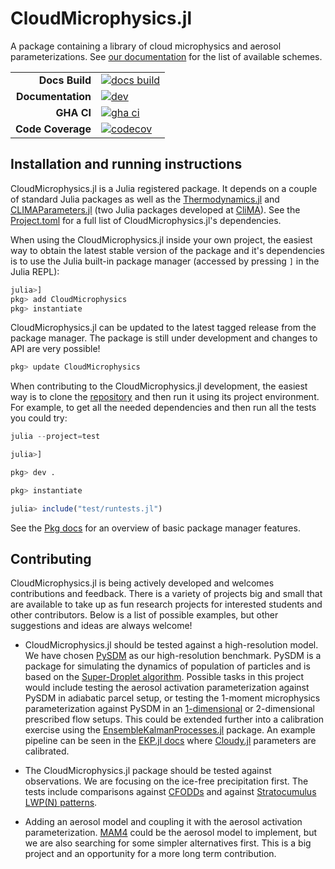 # CloudMicrophysics.jl
A package containing a library of cloud microphysics and aerosol parameterizations.
See [our documentation](docs-dev-url) for the list of available schemes.

|||
|---------------------:|:----------------------------------------------|
| **Docs Build**       | [![docs build][docs-bld-img]][docs-bld-url]   |
| **Documentation**    | [![dev][docs-dev-img]][docs-dev-url]          |
| **GHA CI**           | [![gha ci][gha-ci-img]][gha-ci-url]           |
| **Code Coverage**    | [![codecov][codecov-img]][codecov-url]        |

[docs-bld-img]: https://github.com/CliMA/CloudMicrophysics.jl/actions/workflows/docs.yml/badge.svg
[docs-bld-url]: https://github.com/CliMA/CloudMicrophysics.jl/actions/workflows/docs.yml

[docs-dev-img]: https://img.shields.io/badge/docs-dev-blue.svg
[docs-dev-url]: https://CliMA.github.io/CloudMicrophysics.jl/dev/

[gha-ci-img]: https://github.com/CliMA/CloudMicrophysics.jl/actions/workflows/ci.yml/badge.svg
[gha-ci-url]: https://github.com/CliMA/CloudMicrophysics.jl/actions/workflows/ci.yml

[codecov-img]: https://codecov.io/gh/CliMA/CloudMicrophysics.jl/branch/main/graph/badge.svg
[codecov-url]: https://codecov.io/gh/CliMA/CloudMicrophysics.jl

## Installation and running instructions

CloudMicrophysics.jl is a Julia registered package.
It depends on a couple of standard Julia packages as well as
  the [Thermodynamics.jl](https://github.com/CliMA/Thermodynamics.jl) and
  [CLIMAParameters.jl](https://github.com/CliMA/CLIMAParameters.jl)
  (two Julia packages developed at [CliMA](https://github.com/CliMA)).
See the [Project.toml](https://github.com/CliMA/CloudMicrophysics.jl/blob/main/Project.toml)
  for a full list of CloudMicrophysics.jl's dependencies.

When using the CloudMicrophysics.jl inside your own project,
  the easiest way to obtain the latest stable version of the package
  and it's dependencies is to use the Julia built-in package manager
  (accessed by pressing `]` in the Julia REPL):

```julia
julia>]
pkg> add CloudMicrophysics
pkg> instantiate
```

CloudMicrophysics.jl can be updated to the latest tagged release
  from the package manager.
The package is still under development and changes to API are very possible!

```julia
pkg> update CloudMicrophysics
```

When contributing to the CloudMicrophysics.jl development,
  the easiest way is to clone the [repository](https://github.com/CliMA/CloudMicrophysics.jl)
  and then run it using its project environment.
For example, to get all the needed dependencies and then run all the tests
  you could try:

```julia
julia --project=test

julia>]

pkg> dev .

pkg> instantiate

julia> include("test/runtests.jl")
```

See the [Pkg docs](https://docs.julialang.org/en/v1/stdlib/Pkg/)
  for an overview of basic package manager features.

## Contributing

CloudMicrophysics.jl is being actively developed
  and welcomes contributions and feedback.
There is a variety of projects big and small that are available to take up as
  fun research projects for interested students and other contributors.
Below is a list of possible examples,
  but other suggestions and ideas are always welcome!

- CloudMicrophysics.jl should be tested against a high-resolution model.
  We have chosen [PySDM](https://github.com/atmos-cloud-sim-uj/PySDM)
  as our high-resolution benchmark.
  PySDM is a package for simulating the dynamics of population of particles
  and is based on the [Super-Droplet algorithm](https://doi.org/10.1002/qj.441).
  Possible tasks in this project would include testing the aerosol activation parameterization
  against PySDM in adiabatic parcel setup, or testing the 1-moment
  microphysics parameterization against PySDM in an
  [1-dimensional](https://github.com/CliMA/Kinematic1D.jl) or
  2-dimensional prescribed flow setups.
  This could be extended further into a calibration exercise using the
  [EnsembleKalmanProcesses.jl](https://github.com/CliMA/EnsembleKalmanProcesses.jl) package.
  An example pipeline can be seen in the
  [EKP.jl docs](https://clima.github.io/EnsembleKalmanProcesses.jl/dev/examples/Cloudy_example/)
  where [Cloudy.jl](https://github.com/CliMA/Cloudy.jl) parameters are calibrated.

- The CloudMicrophysics.jl package should be tested against observations.
  We are focusing on the ice-free precipitation first. The tests include
  comparisons against [CFODDs](https://doi.org/10.1175/JAS-D-20-0321.1) and
  against [Stratocumulus LWP(N) patterns](https://doi.org/10.5194/acp-19-10191-2019).

- Adding an aerosol model and coupling it with the aerosol activation
  parameterization.
  [MAM4](https://doi.org/10.5194/gmd-9-505-2016) could be the aerosol model to implement,
  but we are also searching for some simpler alternatives first.
  This is a big project and an opportunity for a more long term contribution.
